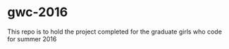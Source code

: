# gwc-2016
This repo is to hold the project completed for the graduate girls who code for summer 2016
